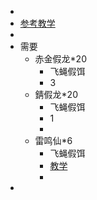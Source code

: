 -
- [参考教学](https://www.bilibili.com/read/cv13010278)
-
- 需要
	- 赤金假龙*20
		- 飞蝇假饵
		- 3
	- 錆假龙*20
		- 飞蝇假饵
		- 1
		-
	- 雷鸣仙*6
		- 飞蝇假饵
		- [教学](https://www.youxi369.com/gonglue/95364.html)
		-
-